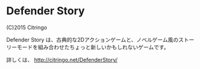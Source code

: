 # Defender Story
(C)2015 Citringo

Defender Story は、古典的な2Dアクションゲームと、ノベルゲーム風のストーリーモードを組み合わせたちょっと新しいかもしれないゲームです。

詳しくは、 http://citringo.net/DefenderStory/

